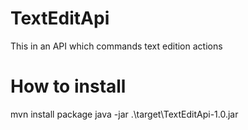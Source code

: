 # TextEditApi
This in an API which commands text edition actions

# How to install
mvn install package
java -jar .\target\TextEditApi-1.0.jar